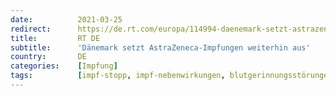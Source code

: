 ```yaml
---
date:          2021-03-25
redirect:      https://de.rt.com/europa/114994-daenemark-setzt-astrazeneca-impfungen-weiterhin-aus/
title:         RT DE
subtitle:      'Dänemark setzt AstraZeneca-Impfungen weiterhin aus'
country:       DE
categories:    [Impfung]
tags:          [impf-stopp, impf-nebenwirkungen, blutgerinnungsstörungen, astrazeneca]
---
```

